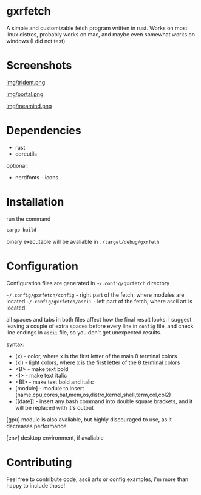 # gxrfetch
A simple and customizable fetch program written in rust.
Works on most linux distros, probably works on mac, and maybe even somewhat works on windows (I did not test)

# Screenshots

[img/trident.png](img/trident.png)

[img/portal.png](img/portal.png)

[img/meamind.png](img/megamind.png)

# Dependencies
* rust
* coreutils

optional:
* nerdfonts - icons

# Installation
run the command

```bash
cargo build
```

binary executable will be avaliable in `./target/debug/gxrfeth`

# Configuration

Configuration files are generated in `~/.config/gxrfetch` directory

`~/.config/gxrfetch/config` - right part of the fetch, where modules are located
`~/.config/gxrfetch/ascii` - left part of the fetch, where ascii art is located

all spaces and tabs in both files affect how the final result looks.
I suggest leaving a couple of extra spaces before every line in `config` file,
and check line endings in `ascii` file, so you don't get unexpected results.

syntax:

* (x) - color, where x is the first letter of the main 8 terminal colors
* (xl) - light colors, where x is the first letter of the 8 terminal colors
* \<B> - make text bold
* \<I> - make text italic
* \<BI> - make text bold and italic
* [module] - module to insert (name,cpu,cores,bat,mem,os,distro,kernel,shell,term,col,col2)
* [\[date]] - insert any bash command into double square brackets, and it will be replaced
with it's output

[gpu] module is also avaliable, but highly discouraged to use, as it decreases performance

[env] desktop environment, if avaliable

# Contributing

Feel free to contribute code, ascii arts or config examples, i'm more than happy to include those!
